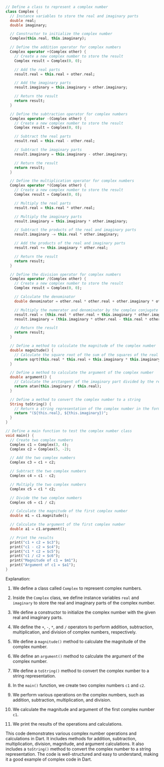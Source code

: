 ```dart
// Define a class to represent a complex number
class Complex {
  // Instance variables to store the real and imaginary parts
  double real;
  double imaginary;

  // Constructor to initialize the complex number
  Complex(this.real, this.imaginary);

  // Define the addition operator for complex numbers
  Complex operator +(Complex other) {
    // Create a new complex number to store the result
    Complex result = Complex(0, 0);

    // Add the real parts
    result.real = this.real + other.real;

    // Add the imaginary parts
    result.imaginary = this.imaginary + other.imaginary;

    // Return the result
    return result;
  }

  // Define the subtraction operator for complex numbers
  Complex operator -(Complex other) {
    // Create a new complex number to store the result
    Complex result = Complex(0, 0);

    // Subtract the real parts
    result.real = this.real - other.real;

    // Subtract the imaginary parts
    result.imaginary = this.imaginary - other.imaginary;

    // Return the result
    return result;
  }

  // Define the multiplication operator for complex numbers
  Complex operator *(Complex other) {
    // Create a new complex number to store the result
    Complex result = Complex(0, 0);

    // Multiply the real parts
    result.real = this.real * other.real;

    // Multiply the imaginary parts
    result.imaginary = this.imaginary * other.imaginary;

    // Subtract the products of the real and imaginary parts
    result.imaginary -= this.real * other.imaginary;

    // Add the products of the real and imaginary parts
    result.real += this.imaginary * other.real;

    // Return the result
    return result;
  }

  // Define the division operator for complex numbers
  Complex operator /(Complex other) {
    // Create a new complex number to store the result
    Complex result = Complex(0, 0);

    // Calculate the denominator
    double denominator = other.real * other.real + other.imaginary * other.imaginary;

    // Multiply the numerator and denominator by the complex conjugate of the denominator
    result.real = (this.real * other.real + this.imaginary * other.imaginary) / denominator;
    result.imaginary = (this.imaginary * other.real - this.real * other.imaginary) / denominator;

    // Return the result
    return result;
  }

  // Define a method to calculate the magnitude of the complex number
  double magnitude() {
    // Calculate the square root of the sum of the squares of the real and imaginary parts
    return sqrt(this.real * this.real + this.imaginary * this.imaginary);
  }

  // Define a method to calculate the argument of the complex number
  double argument() {
    // Calculate the arctangent of the imaginary part divided by the real part
    return atan(this.imaginary / this.real);
  }

  // Define a method to convert the complex number to a string
  String toString() {
    // Return a string representation of the complex number in the form "(real, imaginary)"
    return "(${this.real}, ${this.imaginary})";
  }
}

// Define a main function to test the complex number class
void main() {
  // Create two complex numbers
  Complex c1 = Complex(3, 4);
  Complex c2 = Complex(5, -2);

  // Add the two complex numbers
  Complex c3 = c1 + c2;

  // Subtract the two complex numbers
  Complex c4 = c1 - c2;

  // Multiply the two complex numbers
  Complex c5 = c1 * c2;

  // Divide the two complex numbers
  Complex c6 = c1 / c2;

  // Calculate the magnitude of the first complex number
  double m1 = c1.magnitude();

  // Calculate the argument of the first complex number
  double a1 = c1.argument();

  // Print the results
  print("c1 + c2 = $c3");
  print("c1 - c2 = $c4");
  print("c1 * c2 = $c5");
  print("c1 / c2 = $c6");
  print("Magnitude of c1 = $m1");
  print("Argument of c1 = $a1");
}
```

Explanation:

1. We define a class called `Complex` to represent complex numbers.

2. Inside the `Complex` class, we define instance variables `real` and `imaginary` to store the real and imaginary parts of the complex number.

3. We define a constructor to initialize the complex number with the given real and imaginary parts.

4. We define the `+`, `-`, `*`, and `/` operators to perform addition, subtraction, multiplication, and division of complex numbers, respectively.

5. We define a `magnitude()` method to calculate the magnitude of the complex number.

6. We define an `argument()` method to calculate the argument of the complex number.

7. We define a `toString()` method to convert the complex number to a string representation.

8. In the `main()` function, we create two complex numbers `c1` and `c2`.

9. We perform various operations on the complex numbers, such as addition, subtraction, multiplication, and division.

10. We calculate the magnitude and argument of the first complex number `c1`.

11. We print the results of the operations and calculations.

This code demonstrates various complex number operations and calculations in Dart. It includes methods for addition, subtraction, multiplication, division, magnitude, and argument calculations. It also includes a `toString()` method to convert the complex number to a string representation. The code is well-structured and easy to understand, making it a good example of complex code in Dart.